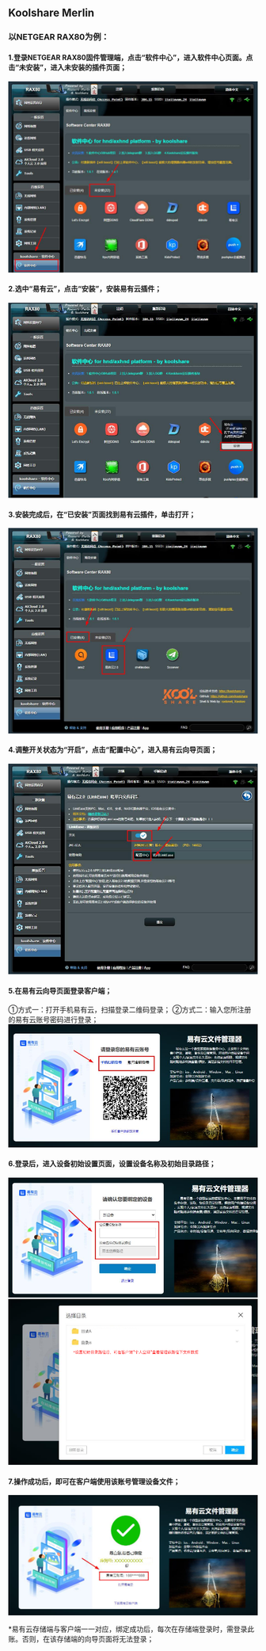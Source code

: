 ## Koolshare Merlin 
### 以NETGEAR RAX80为例：

#### 1.登录NETGEAR RAX80固件管理端，点击“软件中心”，进入软件中心页面。点击“未安装”，进入未安装的插件页面；
![1.png](KoolshareMerlin_md_files/2-2.jpg?v=1&type=image)

#### 2.选中“易有云”，点击“安装”，安装易有云插件；
![输入图片描述](KoolshareMerlin_md_files/2-1.jpg?v=1&type=image)

#### 3.安装完成后，在“已安装”页面找到易有云插件，单击打开；
![输入图片描述](KoolshareMerlin_md_files/2.jpg?v=1&type=image)

#### 4.调整开关状态为“开启”，点击“配置中心”，进入易有云向导页面；
![输入图片描述](KoolshareMerlin_md_files/3.jpg?v=1&type=image)

#### 5.在易有云向导页面登录客户端；
①方式一：打开手机易有云，扫描登录二维码登录；
②方式二：输入您所注册的易有云账号密码进行登录；
![输入图片描述](KoolshareMerlin_md_files/4.jpg?v=1&type=image)

#### 6.登录后，进入设备初始设置页面，设置设备名称及初始目录路径；

![输入图片描述](KoolshareMerlin_md_files/5.jpg?v=1&type=image)
![输入图片描述](KoolshareMerlin_md_files/6.jpg?v=1&type=image)

#### 7.操作成功后，即可在客户端使用该账号管理设备文件；
![输入图片描述](KoolshareMerlin_md_files/7.jpg?v=1&type=image)

*易有云存储端与客户端一一对应，绑定成功后，每次在存储端登录时，需登录此账。否则，在该存储端的向导页面将无法登录；

